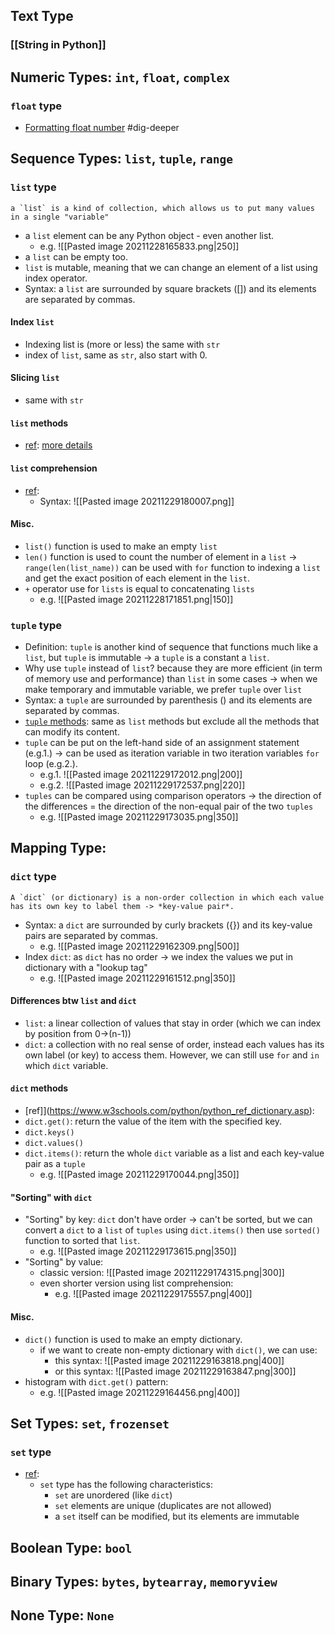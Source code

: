 ## Text Type 
### [[String in Python]]
## Numeric Types: `int`, `float`, `complex`
### `float` type
- [Formatting float number](https://appdividend.com/2021/03/31/how-to-format-float-values-in-python/) #dig-deeper 
## Sequence Types: `list`, `tuple`, `range`
### `list` type
```ad-info
a `list` is a kind of collection, which allows us to put many values in a single "variable"
```
- a `list` element can be any Python object - even another list.
	- e.g. ![[Pasted image 20211228165833.png|250]]
- a `list` can be empty too.
- `list` is mutable, meaning that we can change an element of a list using index operator.
- Syntax: a `list` are surrounded by square brackets (\[]) and its elements are separated by commas.		
#### Index `list`
- Indexing list is (more or less) the same with `str`
- index of `list`, same as `str`, also start with 0.
#### Slicing `list`
- same with `str`
#### `list` methods
- [ref](https://www.w3schools.com/python/python_ref_list.asp): [more details](https://docs.python.org/3/tutorial/datastructures.html#more-on-lists)
#### `list` comprehension
- [ref](https://realpython.com/list-comprehension-python/):
	- Syntax: ![[Pasted image 20211229180007.png]]
#### Misc.
- `list()` function is used to make an empty `list`
- `len()` function is used to count the number of element in a `list` -> `range(len(list_name))` can be used with `for` function to indexing a `list` and get the exact position of each element in the `list`.
- `+` operator use for `lists` is equal to concatenating `lists`
	- e.g. ![[Pasted image 20211228171851.png|150]]
### `tuple` type
- Definition: `tuple` is another kind of sequence that functions much like a `list`, but `tuple` is immutable -> a `tuple` is a constant a `list`.
- Why use `tuple` instead of `list`? because they are more efficient (in term of memory use and performance) than `list` in some cases -> when we make temporary and immutable variable, we prefer `tuple` over `list`
- Syntax: a `tuple` are surrounded by parenthesis () and its elements are separated by commas.
- [`tuple` methods](https://www.w3schools.com/python/python_ref_tuple.asp): same as `list` methods but exclude all the methods that can modify its content.
- `tuple` can be put on the left-hand side of an assignment statement (e.g.1.) -> can be used as iteration variable in two iteration variables `for` loop (e.g.2.).
	- e.g.1. ![[Pasted image 20211229172012.png|200]]
	- e.g.2. ![[Pasted image 20211229172537.png|220]]
- `tuples` can be compared using comparison operators -> the direction of the differences = the direction of the non-equal pair of the two `tuples`
	- e.g. ![[Pasted image 20211229173035.png|350]]

## Mapping Type: 
### `dict` type
```ad-info
A `dict` (or dictionary) is a non-order collection in which each value has its own key to label them -> *key-value pair*.
```
- Syntax: a `dict` are surrounded by curly brackets ({}) and its key-value pairs are separated by commas.
	- e.g. ![[Pasted image 20211229162309.png|500]]
- Index `dict`: as `dict` has no order -> we index the values we put in dictionary with a "lookup tag"
	- e.g. ![[Pasted image 20211229161512.png|350]]
#### Differences btw `list` and `dict`
- `list`: a linear collection of values that stay in order (which we can index by position from 0->(n-1))
- `dict`: a collection with no real sense of order, instead each values has its own label (or key) to access them. However, we can still use `for` and `in` which `dict` variable.
#### `dict` methods
- [ref]](https://www.w3schools.com/python/python_ref_dictionary.asp): 
- `dict.get()`: return the value of the item with the specified key.
- `dict.keys()`
- `dict.values()`
- `dict.items()`: return the whole `dict` variable as a list and each key-value pair as a `tuple`
	- e.g. ![[Pasted image 20211229170044.png|350]]
#### "Sorting" with `dict`
- "Sorting" by key: `dict` don't have order -> can't be sorted, but we can convert a `dict` to a `list` of `tuples` using `dict.items()` then use `sorted()` function to sorted that `list`. 
	- e.g. ![[Pasted image 20211229173615.png|350]]
- "Sorting" by value: 
	- classic version: ![[Pasted image 20211229174315.png|300]]
	- even shorter version using list comprehension:
		- e.g. ![[Pasted image 20211229175557.png|400]] 
#### Misc.
- `dict()` function is used to make an empty dictionary.
	- if we want to create non-empty dictionary with `dict()`, we can use:
		- this syntax: ![[Pasted image 20211229163818.png|400]]
		- or this syntax: ![[Pasted image 20211229163847.png|300]]
- histogram with `dict.get()` pattern:
	- e.g. ![[Pasted image 20211229164456.png|400]]
## Set Types: `set`, `frozenset`
### `set` type
- [ref](https://realpython.com/python-sets/):
	- `set` type has the following characteristics:
		- `set` are unordered (like `dict`)
		- `set` elements are unique (duplicates are not allowed)
		- a `set` itself can be modified, but its elements are immutable
## Boolean Type: `bool`
## Binary Types: `bytes`, `bytearray`, `memoryview`
## None Type: `None`